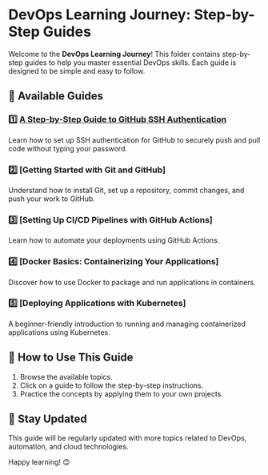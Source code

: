 # DevOps Learning Journey: Step-by-Step Guides

Welcome to the **DevOps Learning Journey**! This folder contains step-by-step guides to help you master essential DevOps skills. Each guide is designed to be simple and easy to follow.

## 📘 Available Guides

### 1️⃣ [A Step-by-Step Guide to GitHub SSH Authentication](https://github.com/iamrlz/DevOps-Roadmap/blob/main/Guide/A%20Step-by-Step%20Guide%20to%20GitHub%20SSH%20Authentication.md)
Learn how to set up SSH authentication for GitHub to securely push and pull code without typing your password.

### 2️⃣ [Getting Started with Git and GitHub]
Understand how to install Git, set up a repository, commit changes, and push your work to GitHub.

### 3️⃣ [Setting Up CI/CD Pipelines with GitHub Actions]
Learn how to automate your deployments using GitHub Actions.

### 4️⃣ [Docker Basics: Containerizing Your Applications]
Discover how to use Docker to package and run applications in containers.

### 5️⃣ [Deploying Applications with Kubernetes]
A beginner-friendly introduction to running and managing containerized applications using Kubernetes.

## 🎯 How to Use This Guide
1. Browse the available topics.
2. Click on a guide to follow the step-by-step instructions.
3. Practice the concepts by applying them to your own projects.

## 🚀 Stay Updated
This guide will be regularly updated with more topics related to DevOps, automation, and cloud technologies.

Happy learning! 😊

